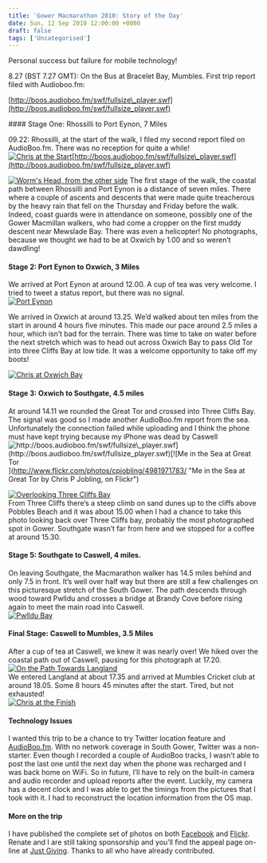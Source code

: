 ```yaml
---
title: 'Gower Macmarathon 2010: Story of the Day'
date: Sun, 12 Sep 2010 12:00:00 +0000
draft: false
tags: ['Uncategorised']
---
```


Personal success but failure for mobile technology!

8.27 (BST 7.27 GMT): On the Bus at Bracelet Bay, Mumbles. First trip report filed with Audioboo.fm:

[http://boos.audioboo.fm/swf/fullsize\_player.swf](http://boos.audioboo.fm/swf/fullsize_player.swf)

\#### Stage One: Rhossilli to Port Eynon, 7 Miles

09.22: Rhossilli, at the start of the walk, I filed my second report filed on AudioBoo.fm. There was no reception for quite a while!  
[![Chris at the Start](http://farm5.static.flickr.com/4147/4981965791_91484a1d11_m.jpg)](http://www.flickr.com/photos/cpjobling/4981965791/ "Chris at the Start by Chris P Jobling, on Flickr")[http://boos.audioboo.fm/swf/fullsize\_player.swf](http://boos.audioboo.fm/swf/fullsize_player.swf)

[![Worm's Head, from the other side](http://farm5.static.flickr.com/4090/4981967115_c12d8d26ec_m.jpg)](http://www.flickr.com/photos/cpjobling/4981967115/ "Worm's Head, from the other side by Chris P Jobling, on Flickr") The first stage of the walk, the coastal path between Rhossilli and Port Eynon is a distance of seven miles. There where a couple of ascents and descents that were made quite treacherous by the heavy rain that fell on the Thursday and Friday before the walk. Indeed, coast guards were in attendance on someone, possibly one of the Gower Macmillan walkers, who had come a cropper on the first muddy descent near Mewslade Bay. There was even a helicopter! No photographs, because we thought we had to be at Oxwich by 1.00 and so weren’t dawdling!

#### Stage 2: Port Eynon to Oxwich, 3 Miles

We arrived at Port Eynon at around 12.00. A cup of tea was very welcome. I tried to tweet a status report, but there was no signal.  
[![Port Eynon](http://farm5.static.flickr.com/4103/4981968513_623d8a8dd6_m.jpg)](http://www.flickr.com/photos/cpjobling/4981968513/ "Port Eynon by Chris P Jobling, on Flickr")

We arrived in Oxwich at around 13.25. We’d walked about ten miles from the start in around 4 hours five minutes. This made our pace around 2.5 miles a hour, which isn’t bad for the terrain. There was time to take on water before the next stretch which was to head out across Oxwich Bay to pass Old Tor into three Cliffs Bay at low tide. It was a welcome opportunity to take off my boots!

[![Chris at Oxwich Bay](http://farm5.static.flickr.com/4087/4982572128_90da014b9e_m.jpg)](http://www.flickr.com/photos/cpjobling/4982572128/ "Chris at Oxwich Bay by Chris P Jobling, on Flickr")

#### Stage 3: Oxwich to Southgate, 4.5 miles

At around 14.11 we rounded the Great Tor and crossed into Three Cliffs Bay. The signal was good so I made another AudioBoo.fm report from the sea. Unfortunately the connection failed while uploading and I think the phone must have kept trying because my iPhone was dead by Caswell![http://boos.audioboo.fm/swf/fullsize\_player.swf](http://boos.audioboo.fm/swf/fullsize_player.swf)[![Me in the Sea at Great Tor](http://farm5.static.flickr.com/4149/4981971783_f1bb1940cf_m.jpg)](http://www.flickr.com/photos/cpjobling/4981971783/ "Me in the Sea at Great Tor by Chris P Jobling, on Flickr")

[![Overlooking Three Cliffs Bay](http://farm5.static.flickr.com/4131/4981973109_ed5f5757d3_m.jpg)](http://www.flickr.com/photos/cpjobling/4981973109/ "Overlooking Three Cliffs Bay by Chris P Jobling, on Flickr")  
From Three Cliffs there’s a steep climb on sand dunes up to the cliffs above Pobbles Beach and it was about 15.00 when I had a chance to take this photo looking back over Three Cliffs bay, probably the most photographed spot in Gower. Southgate wasn’t far from here and we stopped for a coffee at around 15.30.

#### Stage 5: Southgate to Caswell, 4 miles.

On leaving Southgate, the Macmarathon walker has 14.5 miles behind and only 7.5 in front. It’s well over half way but there are still a few challenges on this picturesque stretch of the South Gower. The path descends through wood toward Pwlldu and crosses a bridge at Brandy Cove before rising again to meet the main road into Caswell.  
[![Pwlldu Bay](http://farm5.static.flickr.com/4129/4982575602_cc2f26518e_m.jpg)](http://www.flickr.com/photos/cpjobling/4982575602/ "Pwlldu Bay by Chris P Jobling, on Flickr")

#### Final Stage: Caswell to Mumbles, 3.5 Miles

After a cup of tea at Caswell, we knew it was nearly over! We hiked over the coastal path out of Caswell, pausing for this photograph at 17.20.  
[![On the Path Towards Langland](http://farm5.static.flickr.com/4105/4981976059_5d1884efae_m.jpg)](http://www.flickr.com/photos/cpjobling/4981976059/ "On the Path Towards Langland by Chris P Jobling, on Flickr")  
We entered Langland at about 17.35 and arrived at Mumbles Cricket club at around 18.05. Some 8 hours 45 minutes after the start. Tired, but not exhausted!  
[![Chris at the Finish](http://farm5.static.flickr.com/4083/4982580584_0d4b0971fd_m.jpg)](http://www.flickr.com/photos/cpjobling/4982580584/ "Chris at the Finish by Chris P Jobling, on Flickr")

#### Technology Issues

I wanted this trip to be a chance to try Twitter location feature and [AudioBoo.fm](http://audioboo.fm/cpjobling). With no network coverage in South Gower, Twitter was a non-starter. Even though I recorded a couple of AudioBoo tracks, I wasn’t able to post the last one until the next day when the phone was recharged and I was back home on WiFi. So in future, I’ll have to rely on the built-in camera and audio recorder and upload reports after the event. Luckily, my camera has a decent clock and I was able to get the timings from the pictures that I took with it. I had to reconstruct the location information from the OS map.

#### More on the trip

I have published the complete set of photos on both [Facebook](http://www.facebook.com/album.php?aid=217248&id=647941866&l=13fcaa1c9b) and [Flickr](http://www.flickr.com/photos/cpjobling/sets/72157624938496674/with/4982580584/). Renate and I are still taking sponsorship and you’ll find the appeal page on-line at [Just Giving](http://www.justgiving.com/Chris-Jobling). Thanks to all who have already contributed.